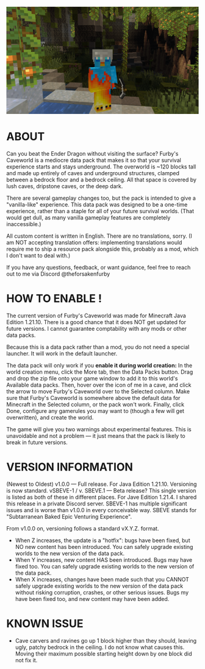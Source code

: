 ![Selfie of Furby's character inside a cave](/caveworld_image.png)

# ABOUT

Can you beat the Ender Dragon without visiting the surface? Furby's Caveworld is a mediocre data pack that makes it so that your survival experience starts and stays underground.
The overworld is ~120 blocks tall and made up entirely of caves and underground structures, clamped between a bedrock floor and a bedrock ceiling.
All that space is covered by lush caves, dripstone caves, or the deep dark.

There are several gameplay changes too, but the pack is intended to give a "vanilla-like" experience.
This data pack was designed to be a one-time experience, rather than a staple for all of your future survival worlds.
(That would get dull, as many vanilla gameplay features are completely inaccessible.)

All custom content is written in English. There are no translations, sorry. (I am NOT accepting translation offers: implementing translations would require me to ship a resource pack alongside this, probably as a mod, which I don't want to deal with.)

If you have any questions, feedback, or want guidance, feel free to reach out to me via Discord @theforsakenfurby

# HOW TO ENABLE !

The current version of Furby's Caveworld was made for Minecraft Java Edition 1.21.10. There is a good chance that it does NOT get updated for future versions. I cannot guarantee comptability with any mods or other data packs.

Because this is a data pack rather than a mod, you do not need a special launcher. It will work in the default launcher.

The data pack will only work if you **enable it during world creation:** In the world creation menu, click the More tab, then the Data Packs button.
Drag and drop the zip file onto your game window to add it to this world's Available data packs. Then, hover over the icon of me in a cave, and click the arrow to move Furby's Caveworld over to the Selected column. Make sure that Furby's Caveworld is somewhere above the default data for Minecraft in the Selected column, or the pack won't work.
Finally, click Done, configure any gamerules you may want to (though a few will get overwritten), and create the world.

The game will give you two warnings about experimental features. This is unavoidable and not a problem — it just means that the pack is likely to break in future versions.

# VERSION INFORMATION

(Newest to Oldest)
v1.0.0 — Full release. For Java Edition 1.21.10. Versioning is now standard. 
vSBEVE-1 / v. SBEVE.1 — Beta release? This single version is listed as both of these in different places. For Jave Edition 1.21.4. I shared this release in a private Discord server. SBEVE-1 has multiple significant issues and is worse than v1.0.0 in every conceivable way. SBEVE stands for "Subtarranean Baked Epic Venturing Experience".

From v1.0.0 on, versioning follows a standard vX.Y.Z. format.
* When Z increases, the update is a "hotfix": bugs have been fixed, but NO new content has been introduced. You can safely upgrade existing worlds to the new version of the data pack.
* When Y increases, new content HAS been introduced. Bugs may have fixed too. You can safely upgrade existing worlds to the new version of the data pack.
* When X increases, changes have been made such that you CANNOT safely upgrade existing worlds to the new version of the data pack without risking corruption, crashes, or other serious issues. Bugs my have been fixed too, and new content may have been added.

# KNOWN ISSUE

* Cave carvers and ravines go up 1 block higher than they should, leaving ugly, patchy bedrock in the ceiling. I do not know what causes this. Moving their maximum possible starting height down by one block did not fix it.
